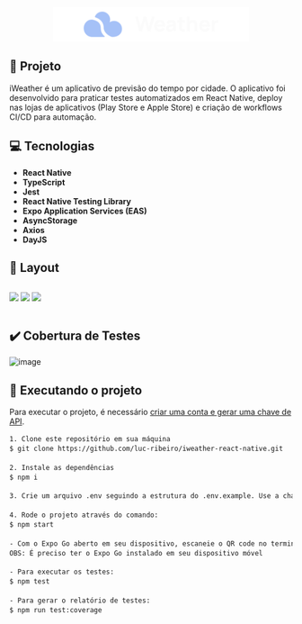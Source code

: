 <div align="center">
  <img height="60" src="./src/assets/logo.svg"  />
</div>

## 📄 Projeto

iWeather é um aplicativo de previsão do tempo por cidade. 
O aplicativo foi desenvolvido para praticar testes automatizados em React Native, deploy nas lojas de aplicativos (Play Store e Apple Store) e criação de workflows CI/CD para automação.

## 💻 Tecnologias

- **React Native**
- **TypeScript**
- **Jest**
- **React Native Testing Library**
- **Expo Application Services (EAS)**
- **AsyncStorage**
- **Axios**
- **DayJS**

## 🔖 Layout 

<div align="center" style="display: flex;">
  
<img src="https://github.com/luc-ribeiro/iweather-react-native/assets/69688077/e7abba30-d869-4e03-8426-4bdd292cc60e"
width="200px">
<img src="https://github.com/luc-ribeiro/iweather-react-native/assets/69688077/aedea009-e637-400a-9d0e-33a2b26c1640"
width="200px">
<img src="https://github.com/luc-ribeiro/iweather-react-native/assets/69688077/a071bb30-ca90-4ffa-8888-f6c8f6b77d09"
width="200px">

</div>

## :heavy_check_mark: Cobertura de Testes 

![image](https://github.com/luc-ribeiro/iweather-react-native/assets/69688077/357ee0f8-a085-4a43-ac42-7a0372b4d18a)

## 🚀 Executando o projeto

Para executar o projeto, é necessário [criar uma conta e gerar uma chave de API](https://openweathermap.org/api).

```bash
1. Clone este repositório em sua máquina
$ git clone https://github.com/luc-ribeiro/iweather-react-native.git

2. Instale as dependências
$ npm i

3. Crie um arquivo .env seguindo a estrutura do .env.example. Use a chave de API gerada anteriormente.

4. Rode o projeto através do comando:
$ npm start

- Com o Expo Go aberto em seu dispositivo, escaneie o QR code no terminal
OBS: É preciso ter o Expo Go instalado em seu dispositivo móvel

- Para executar os testes:
$ npm test

- Para gerar o relatório de testes:
$ npm run test:coverage
